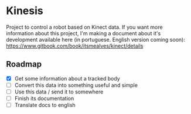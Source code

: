 # Kinesis
Project to control a robot based on Kinect data. If you want more information about this project, I'm making a document about it's development available here (in portuguese. English version coming soon): https://www.gitbook.com/book/itsmealves/kinect/details

## Roadmap
- [x] Get some information about a tracked body
- [ ] Convert this data into something useful and simple
- [ ] Use this data / send it to somewhere
- [ ] Finish its documentation
- [ ] Translate docs to english
